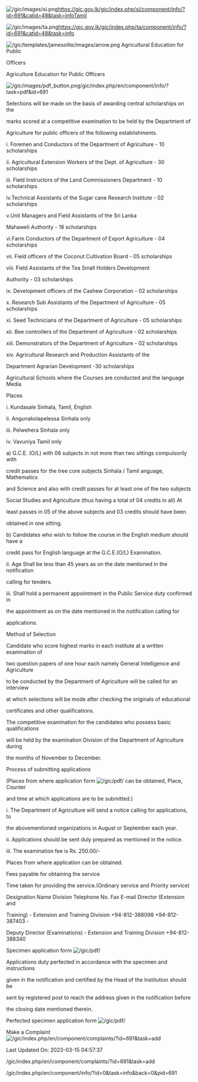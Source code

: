 <!-- Source: https://gic.gov.lk/gic/index.php/en/component/info/?id=691&catid=48&task=info -->

![/gic/images/si.png](/gic/images/si.png)https://gic.gov.lk/gic/index.php/si/component/info/?id=691&catid=48&task=infoTamil

![/gic/images/ta.png](/gic/images/ta.png)https://gic.gov.lk/gic/index.php/ta/component/info/?id=691&catid=48&task=info

![/gic/templates/jamesolite/images/arrow.png](/gic/templates/jamesolite/images/arrow.png) Agricultural Education for Public

Officers

Agriculture Education for Public Officers

![/gic/images/pdf_button.png](/gic/images/pdf_button.png)/gic/index.php/en/component/info/?task=pdf&id=691

Selections will be made on the basis of awarding central scholarships on the

marks scored at a competitive examination to be held by the Department of

Agriculture for public officers of the following establishments.

i. Foremen and Conductors of the Department of Agriculture - 10 scholarships

ii. Agricultural Extension Workers of the Dept. of Agriculture - 30 scholarships

iii. Field Instructors of the Land Commissioners Department - 10 scholarships

iv.Technical Assistants of the Sugar cane Research Institute - 02 scholarships

v.Unit Managers and Field Assistants of the Sri Lanka

Mahaweli Authority - 18 scholarships

vi.Farm Conductors of the Department of Export Agriculture - 04 scholarships

vii. Field officers of the Coconut Cultivation Board - 05 scholarships

viii. Field Assistants of the Tea Small Holders Development

Authority - 03 scholarships

ix. Development officers of the Cashew Corporation - 02 scholarships

x. Research Sub Assistants of the Department of Agriculture - 05 scholarships

xi. Seed Technicians of the Department of Agriculture - 05 scholarships

xii. Bee controllers of the Department of Agriculture - 02 scholarships

xiii. Demonstrators of the Department of Agriculture - 02 scholarships

xiv. Agricultural Research and Production Assistants of the

Department Agrarian Development -30 scholarships

Agricultural Schools where the Courses are conducted and the language Media

Places

i. Kundasale Sinhala, Tamil, English

ii. Angunakolapelessa Sinhala only

iii. Pelwehera Sinhala only

iv. Vavuniya Tamil only

a) G.C.E. (O/L) with 06 subjects in not more than two sittings compulsorily with

credit passes for the tree core subjects Sinhala / Tamil anguage, Mathematics

and Science and also with credit passes for at least one of the two subjects

Social Studies and Agriculture (thus having a total of 04 credits in all) At

least passes in 05 of the above subjects and 03 credits should have been

obtained in one sitting.

b) Candidates who wish to follow the course in the English medium should have a

credit pass for English language at the G.C.E.(O/L) Examination.

ii. Age Shall be less than 45 years as on the date mentioned in the notification

calling for tenders.

iii. Shall hold a permanent appointment in the Public Service duty confirmed in

the appointment as on the date mentioned in the notification calling for

applications.

Method of Selection

Candidate who score highest marks in each institute at a written examination of

two question papers of one hour each namely General Intelligence and Agriculture

to be conducted by the Department of Agriculture will be called for an interview

at which selections will be mode after checking the originals of educational

certificates and other qualifications.

The competitive examination for the candidates who possess basic qualifications

will be held by the examination Division of the Department of Agriculture during

the months of November to December.

Process of submitting applications

(Places from where application form ![/gic/pdf/](/gic/pdf/) can be obtained, Place, Counter

and time at which applications are to be submitted.)

i. The Department of Agriculture will send a notice calling for applications, to

the abovementioned organizations in August or September each year.

ii. Applications should be sent duly prepared as mentioned in the notice.

iii. The examination fee is Rs. 250.00/-

Places from where application can be obtained.

Fees payable for obtaining the service

Time taken for providing the service.(Ordinary service and Priority service)

Designation Name Division Telephone No. Fax E-mail Director (Extension and

Training) - Extension and Training Division +94-812-388098 +94-812-387403 -

Deputy Director (Examinations) - Extension and Training Division +94-812-388340

Specimen application form ![/gic/pdf/](/gic/pdf/)

Applications duty perfected in accordance with the specimen and instructions

given in the notification and certified by the Head of the Institution should be

sent by registered post to reach the address given in the notification before

the closing date mentioned therein.

Perfected specimen application form ![/gic/pdf/](/gic/pdf/)

Make a Complaint ![/gic/index.php/en/component/complaints/?id=691&task=add](/gic/index.php/en/component/complaints/?id=691&task=add)

Last Updated On: 2023-03-15 04:57:37

/gic/index.php/en/component/complaints/?id=691&task=add

/gic/index.php/en/component/info/?id=0&task=info&back=0&pid=691